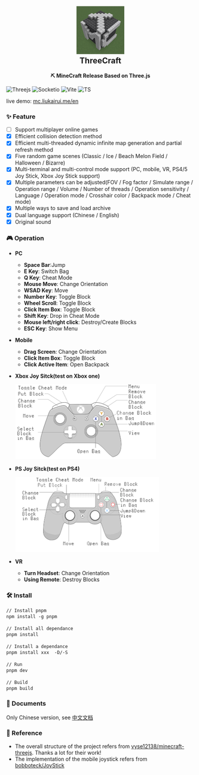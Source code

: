<h2 align="center">
<img src="./doc/img/logo.png" width="128" height="128"/>
<br/>ThreeCraft
</h2>

<p align="center"><strong>⛏ MineCraft Release Based on Three.js</strong></p>

![Threejs](https://img.shields.io/badge/Three.js-000000?style=flat-square&logo=Three.js&logoColor=white) ![Socketio](https://img.shields.io/badge/Socket.io-010101?style=flat-square&logo=Socket.io&logoColor=white) ![Vite](https://img.shields.io/badge/Vite-646CFF?style=flat-square&logo=Vite&logoColor=white) ![TS](https://img.shields.io/badge/TypeScript-3178C6?style=flat-square&logo=TypeScript&logoColor=white)

live demo: [mc.liukairui.me/en](https://mc.liukairui.me/en)

### ✨ Feature

- [ ] Support multiplayer online games
- [x] Efficient collision detection method
- [x] Efficient multi-threaded dynamic infinite map generation and partial refresh method
- [x] Five random game scenes (Classic / Ice / Beach Melon Field / Halloween / Bizarre)
- [x] Multi-terminal and multi-control mode support (PC, mobile, VR, PS4/5 Joy Stick, Xbox Joy Stick support)
- [x] Multiple parameters can be adjusted(FOV / Fog factor / Simulate range / Operation range / Volume / Number of threads / Operation sensitivity / Language / Operation mode / Crosshair color / Backpack mode / Cheat mode)
- [x] Multiple ways to save and load archive
- [x] Dual language support (Chinese / English)
- [x] Original sound

### 🎮️ Operation

- **PC**

  - **Space Bar**:Jump
  - **E Key**: Switch Bag
  - **Q Key**: Cheat Mode
  - **Mouse Move**: Change Orientation
  - **WSAD Key**: Move
  - **Number Key**: Toggle Block
  - **Wheel Scroll**: Toggle Block
  - **Click Item Box**: Toggle Block
  - **Shift Key**: Drop in Cheat Mode
  - **Mouse left/right click**: Destroy/Create Blocks
  - **ESC Key**: Show Menu

- **Mobile**

  - **Drag Screen**: Change Orientation
  - **Click Item Box**: Toggle Block
  - **Click Active Item**: Open Backpack

- **Xbox Joy Sitck(test on Xbox one)**

  <img src="./doc/img/xbox-en.png" height="200px"/>

- **PS Joy Sitck(test on PS4)**

  <img src="./doc/img/ps-en.png" height="200px"/>

- **VR**
  - **Turn Headset**: Change Orientation
  - **Using Remote**: Destroy Blocks

### 🛠️ Install

```shell
// Install pnpm
npm install -g pnpm

// Install all dependance
pnpm install

// Install a dependance
pnpm install xxx  -D/-S

// Run
pnpm dev

// Build
pnpm build
```

### 📃 Documents

Only Chinese version, see [中文文档](./README-CN.md)

### 🥰 Reference

- The overall structure of the project refers from [vyse12138/minecraft-threejs](https://github.com/vyse12138/minecraft-threejs). Thanks a lot for their work!
- The implementation of the mobile joystick refers from [bobboteck/JoyStick](https://github.com/bobboteck/JoyStick)
